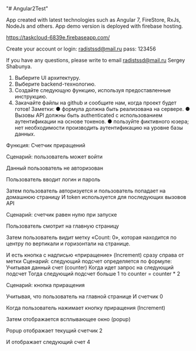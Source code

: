 "# Angular2Test" 

App created with latest technologies such as Angular 7, FireStore, RxJs, NodeJs and others. App demo version is deployed with firebase hosting.

https://taskcloud-6839e.firebaseapp.com/

Create your account or login: radistssd@mail.ru  pass: 123456


If you have any questions, please write to email radistssd@mail.ru  Sergey Shabunya.

1. Выберите UI архитектуру.
2. Выберите backend-технологию.
3. Создайте следующую функцию, используя предоставленные инструкцию.
4. Закачайте файлы на github и сообщите нам, когда проект будет готов!
Заметки:
● формула должна быть реализована на сервере.
● Вызовы API должны быть authenticated с использованием аутентификации на основе
токенов.
● пользуйте фиктивного юзера; нет необходимости производить аутентификацию на
уровне базы данных.

Функция: Счетчик приращений

Сценарий: пользователь может войти

Данный пользователь не авторизован

Пользователь вводит логин и пароль

Затем пользователь авторизуется и пользователь попадает на домашнюю страницу
И token используется для последующих вызовов API

Сценарий: счетчик равен нулю при запуске

Пользователь смотрит на главную страницу

Затем пользователь видит метку «Count: 0», которая находится по центру по вертикали и
горизонтали на странице.

И есть кнопка с надписью «приращение» (​Increment​) сразу справа от метки
Сценарий: следующий подсчет определяется по формуле:
Учитывая данный счет (counter)
Когда идет запрос на следующий подсчет
Тогда следующий подсчет больше 1 то counter = counter * 2

Сценарий: кнопка приращения

Учитывая, что пользователь на главной странице
И счетчик 0

Когда пользователь нажимает кнопку приращения (Increment)

Затем отображается всплывающее окно (popup)

Popup отображает текущий счетчик 2

И отображает следующий счет 4
